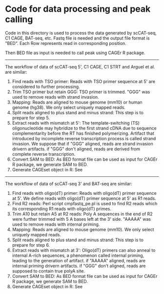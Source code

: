 # Code for data processing and peak calling
Code in this directory is used to process the data generated by scCAT-seq, C1 CAGE, BAT-seq, etc. Fastq file is needed and the output file format is "BED". Each Row represents read in corresponding position.

Then BED file as input is needed to call peak using CAGEr R package.

---

The workflow of data of scCAT-seq 5', C1 CAGE, C1 STRT and Arguel et al. are similar:
1) Find reads with TSO primer: Reads with TSO primer sequence at 5' are considered to further processing.
2) Trim TSO primer but retain GGG: TSO primer is trimmed. "GGG" was used to remove reads with strand invasion.
3) Mapping: Reads are aligned to mouse genome (mm10) or human genome (hg38). We only select uniquely mapped reads.
4) Split reads aligned to plus stand and minus strand: This step is to prepare for step 5.
5) Extract reads with mismatch at 5': The template-switching (TS) oligonucleotide may hybridize to the first strand cDNA due to sequence complementarity before the RT has finished polymerizing. Artifact that introduced by incomplete reverse transcription process is called strand invasion. We suppose that if "GGG" aligned, reads are strand invasion drivern artifacts. if "GGG" don't aligned, reads are derived from complete reverse transcription.
6) Convert SAM to BED: As BED format file can be used as input for CAGEr R package, we generate SAM to BED.
7) Generate CAGEset object in R: See 
---

The workflow of data of scCAT-seq 3' and BAT-seq are similar:
1) Find reads with oligo(dT) primer: Reads with oligo(dT) primer sequence at 5'. We define reads with oligo(dT) primer sequence at 5' as R1 reads.
2) Find R2 reads: Perl script cmpfastq_pe.pl is used to find R2 reads which its corresponding R1 reads with oligo(dT) primes.
3) Trim A10 but retain A5 at R2 reads: Poly A sequences in the end of R2 were further trimmed with 5 A bases left at the 3’ side. "AAAAA" was used to remove reads with internal priming.
4) Mapping: Reads are aligned to mouse genome (mm10). We only select uniquely mapped reads.
5) Split reads aligned to plus stand and minus strand: This step is to prepare for step 6.
6) Extract reads with mismatch at 3': Oligo(dT) primers can also anneal to internal A-rich sequences, a phenomenon called internal priming, leading to the generation of artifact. if "AAAAA" aligned, reads are internal priming drivern artifacts. if "GGG" don't aligned, reads are supposed to contain true polyA site.
7) Convert SAM to BED: As BED format file can be used as input for CAGEr R package, we generate SAM to BED.
8) Generate CAGEset object in R: See
